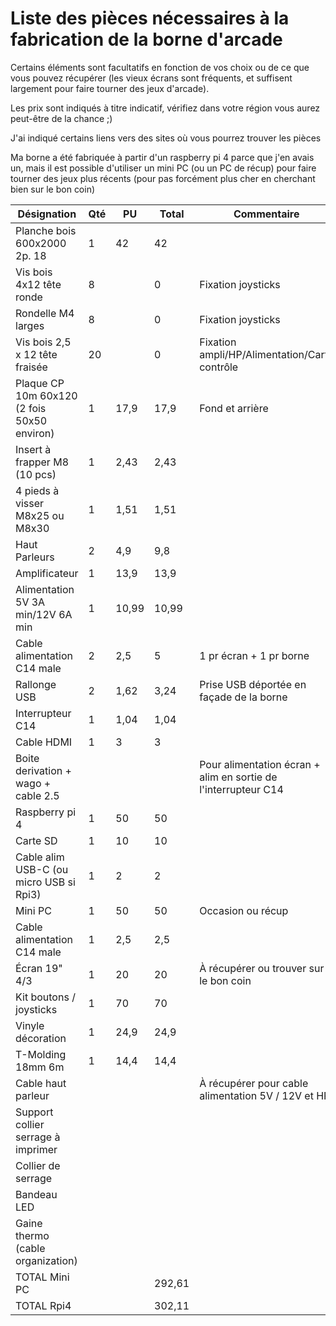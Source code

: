 # Liste des pièces nécessaires à la fabrication de la borne d'arcade

Certains éléments sont facultatifs en fonction de vos choix ou de ce que vous pouvez récupérer (les vieux écrans sont fréquents, et suffisent largement pour faire tourner des jeux d'arcade).

Les prix sont indiqués à titre indicatif, vérifiez dans votre région vous aurez peut-être de la chance ;)

J'ai indiqué certains liens vers des sites où vous pourrez trouver les pièces

Ma borne a été fabriquée à partir d'un raspberry pi 4 parce que j'en avais un, mais il est possible d'utiliser un mini PC (ou un PC de récup) pour faire tourner des jeux plus récents (pour pas forcément plus cher en cherchant bien sur le bon coin)

| Désignation                                 | Qté | PU    | Total  | Commentaire                                                    | Exemple                                                                                                                                                                                                 |
|---------------------------------------------|-----|-------|--------|----------------------------------------------------------------|---------------------------------------------------------------------------------------------------------------------------------------------------------------------------------------------------------|
| Planche bois 600x2000 2p. 18                | 1   | 42    | 42     |                                                                |                                                                                                                                                                                                         |
| Vis bois 4x12 tête ronde                    | 8   |       | 0      | Fixation joysticks                                             |                                                                                                                                                                                                         |
| Rondelle M4 larges                          | 8   |       | 0      | Fixation joysticks                                             |                                                                                                                                                                                                         |
| Vis bois 2,5 x 12 tête fraisée              | 20  |       | 0      | Fixation ampli/HP/Alimentation/Carte contrôle                  |                                                                                                                                                                                                         |
| Plaque CP 10m 60x120 (2 fois 50x50 environ) | 1   | 17,9  | 17,9   | Fond et arrière                                                |                                                                                                                                                                                                         |
| Insert à frapper M8 (10 pcs)                | 1   | 2,43  | 2,43   |                                                                | [Lien](https://fr.aliexpress.com/item/33006298977.html?spm=a2g0o.productlist.main.35.26371e75qhWNgx&algo_pvid=a4dedc85-adc1-4375-8843-a4f57750feb1&algo_exp_id=a4dedc85-adc1-4375-8843-a4f57750feb1-17&pdp_ext_f=%7B%22order%22%3A%22260%22%2C%22eval%22%3A%221%22%7D&pdp_npi=4%40dis%21EUR%211.47%211.47%21%21%211.57%211.57%21%40211b80e117440515214711773e8cf2%2112000025676642055%21sea%21FR%211867511004%21X&curPageLogUid=rK2ELyBn2d7D&utparam-url=scene%3Asearch%7Cquery_from%3A) |
| 4 pieds à visser M8x25 ou M8x30             | 1   | 1,51  | 1,51   |                                                                | [Lien](https://www.amazon.fr/Meubles-Nivellement-R%C3%A9glage-Caoutchouc-R%C3%A9glables/dp/B07WQ2QZ3C)                                                                                                   |
| Haut Parleurs                               | 2   | 4,9   | 9,8    |                                                                | [Lien](https://fabulous-arcade.com/fr/hauts-parleurs/205-baffle-haut-parleur-arcade-10-cm-5-watts-8-ohms.html)                                                                                          |
| Amplificateur                               | 1   | 13,9  | 13,9   |                                                                | [Lien](https://fabulous-arcade.com/fr/amplificateurs/192-mini-amplificateur-arcade-21-stereo-basse-hi-fi-15-watts.html)                                                                                 |
| Alimentation 5V 3A min/12V 6A min           | 1   | 10,99 | 10,99  |                                                                | [Lien](https://fr.aliexpress.com/item/1005006091022617.html?spm=a2g0o.order_list.order_list_main.11.55385e5bAdzYTP&gatewayAdapt=glo2fra)                                                                |
| Cable alimentation C14 male                 | 2   | 2,5   | 5      | 1 pr écran + 1 pr borne                                        |                                                                                                                                                                                                         |
| Rallonge USB                                | 2   | 1,62  | 3,24   | Prise USB déportée en façade de la borne                       | [Lien](https://fr.aliexpress.com/item/1005004619614416.html?spm=a2g0o.order_list.order_list_main.5.55385e5bAdzYTP&gatewayAdapt=glo2fra)                                                                 |
| Interrupteur C14                            | 1   | 1,04  | 1,04   |                                                                | [Lien](https://fr.aliexpress.com/item/1005003475027266.html?spm=a2g0o.order_list.order_list_main.17.55385e5bAdzYTP&gatewayAdapt=glo2fra)                                                                |
| Cable HDMI                                  | 1   | 3     | 3      |                                                                |                                                                                                                                                                                                         |
| Boite derivation + wago + cable 2.5         |     |       |        | Pour alimentation écran + alim en sortie de l'interrupteur C14 |                                                                                                                                                                                                         |
| Raspberry pi 4                              | 1   | 50    | 50     |                                                                |                                                                                                                                                                                                         |
| Carte SD                                    | 1   | 10    | 10     |                                                                |                                                                                                                                                                                                         |
| Cable alim USB-C (ou micro USB si Rpi3)     | 1   | 2     | 2      |                                                                | [Lien](https://www.amazon.fr/dp/B0CLVC2KZL?ref=ppx_yo2ov_dt_b_fed_asin_title)                                                                                                                           |
| Mini PC                                     | 1   | 50    | 50     | Occasion ou récup                                              |                                                                                                                                                                                                         |
| Cable alimentation C14 male                 | 1   | 2,5   | 2,5    |                                                                |                                                                                                                                                                                                         |
| Écran 19" 4/3                               | 1   | 20    | 20     | À récupérer ou trouver sur le bon coin                         |                                                                                                                                                                                                         |
| Kit boutons / joysticks                     | 1   | 70    | 70     |                                                                |                                                                                                                                                                                                         |
| Vinyle décoration                           | 1   | 24,9  | 24,9   |                                                                | [Lien](https://fabulous-arcade.com/fr/vinyles/2754-115864-vinyle-bartop-fabulous-arcade-classic-retro.html#/lamination-sans/nombre_de_boutons_par_joueur-6_boutons/version-19_pouces)                   |
| T-Molding 18mm 6m                           | 1   | 14,4  | 14,4   |                                                                | [Lien](https://fabulous-arcade.com/fr/configurateur-old/347-t-molding-noir-6-metres-pour-borne-classic.html)                                                                                            |
| Cable haut parleur                          |     |       |        | À récupérer pour cable alimentation 5V / 12V et HP             |                                                                                                                                                                                                         |
| Support collier serrage à imprimer          |     |       |        |                                                                | [Lien](https://www.thingiverse.com/thing:3010768)                                                                                                                                                       |
| Collier de serrage                          |     |       |        |                                                                |                                                                                                                                                                                                         |
| Bandeau LED                                 |     |       |        |                                                                |                                                                                                                                                                                                         |
| Gaine thermo (cable organization)           |     |       |        |                                                                |                                                                                                                                                                                                         |
| TOTAL Mini PC                               |     |       | 292,61 |                                                                |                                                                                                                                                                                                         |
| TOTAL Rpi4                                  |     |       | 302,11 |                                                                |                                                                                                                                                                                                         |
